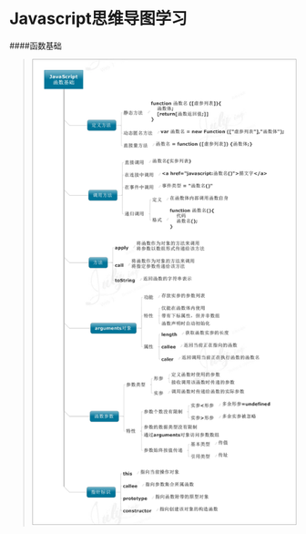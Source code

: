 # Javascript思维导图学习 
####函数基础
>![函数基础](https://github.com/Mr-LiXianSheng/Javascript/blob/master/images/%E5%87%BD%E6%95%B0%E5%9F%BA%E7%A1%80.gif "函数基础")  